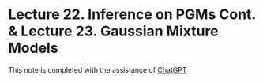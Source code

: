 # Lecture 22. Inference on PGMs Cont. & Lecture 23. Gaussian Mixture Models

This note is completed with the assistance of [ChatGPT](https://chat.openai.com/c/c5be32aa-672c-4e59-8a2c-85704a846b8a)

